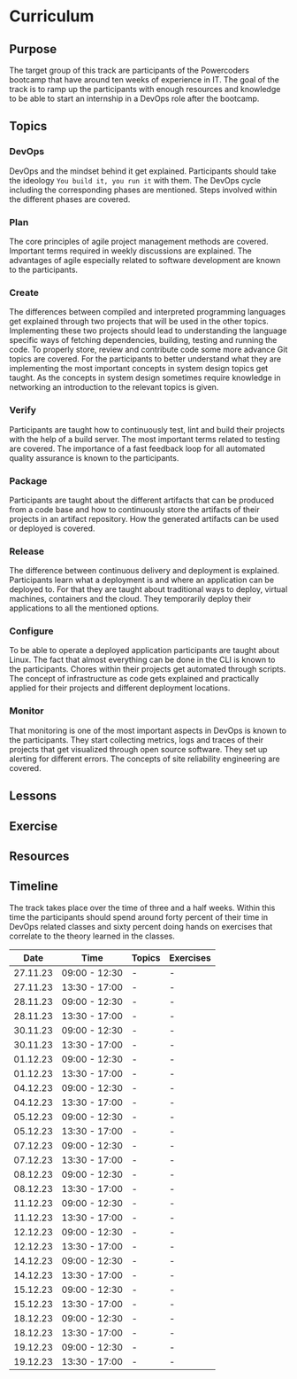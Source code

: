 # Curriculum

## Purpose

The target group of this track are participants of the Powercoders bootcamp that
have around ten weeks of experience in IT. The goal of the track is to ramp up
the participants with enough resources and knowledge to be able to start an
internship in a DevOps role after the bootcamp.

## Topics

### DevOps


DevOps and the mindset behind it get explained. Participants should take the
ideology `You build it, you run it` with them. The DevOps cycle including the
corresponding phases are mentioned. Steps involved within the different phases
are covered.

### Plan

The core principles of agile project management methods are covered. Important
terms required in weekly discussions are explained. The advantages of agile
especially related to software development are known to the participants.

### Create

The differences between compiled and interpreted programming languages get
explained through two projects that will be used in the other topics.
Implementing these two projects should lead to understanding the language
specific ways of fetching dependencies, building, testing and running the code.
To properly store, review and contribute code some more advance Git topics are
covered. For the participants to better understand what they are implementing
the most important concepts in system design topics get taught. As the concepts
in system design sometimes require knowledge in networking an introduction to
the relevant topics is given.

### Verify

Participants are taught how to continuously test, lint and build their
projects with the help of a build server. The most important terms related
to testing are covered. The importance of a fast feedback loop for all automated
quality assurance is known to the participants.

### Package

Participants are taught about the different artifacts that can be produced from
a code base and how to continuously store the artifacts of their projects in an
artifact repository. How the generated artifacts can be used or deployed is
covered.

### Release

The difference between continuous delivery and deployment is explained.
Participants learn what a deployment is and where an application can be deployed
to. For that they are taught about traditional ways to deploy, virtual machines,
containers and the cloud. They temporarily deploy their applications to all the
mentioned options.

### Configure

To be able to operate a deployed application participants are taught about
Linux. The fact that almost everything can be done in the CLI is known to the
participants. Chores within their projects get automated through scripts. The
concept of infrastructure as code gets explained and practically applied for
their projects and different deployment locations.

### Monitor

That monitoring is one of the most important aspects in DevOps is known to
the participants. They start collecting metrics, logs and traces of their
projects that get visualized through open source software. They set up alerting
for different errors. The concepts of site reliability engineering are covered.

## Lessons

## Exercise

## Resources

## Timeline

The track takes place over the time of three and a half weeks. Within this time
the participants should spend around forty percent of their time in DevOps
related classes and sixty percent doing hands on exercises that correlate to the
theory learned in the classes.

| Date | Time | Topics | Exercises | 
| --- | --- | --- | --- |
| 27.11.23 | 09:00 - 12:30 | - | - |
| 27.11.23 | 13:30 - 17:00 | - | - |
| 28.11.23 | 09:00 - 12:30 | - | - |
| 28.11.23 | 13:30 - 17:00 | - | - |
| 30.11.23 | 09:00 - 12:30 | - | - |
| 30.11.23 | 13:30 - 17:00 | - | - |
| 01.12.23 | 09:00 - 12:30 | - | - |
| 01.12.23 | 13:30 - 17:00 | - | - |
| 04.12.23 | 09:00 - 12:30 | - | - |
| 04.12.23 | 13:30 - 17:00 | - | - |
| 05.12.23 | 09:00 - 12:30 | - | - |
| 05.12.23 | 13:30 - 17:00 | - | - |
| 07.12.23 | 09:00 - 12:30 | - | - |
| 07.12.23 | 13:30 - 17:00 | - | - |
| 08.12.23 | 09:00 - 12:30 | - | - |
| 08.12.23 | 13:30 - 17:00 | - | - |
| 11.12.23 | 09:00 - 12:30 | - | - |
| 11.12.23 | 13:30 - 17:00 | - | - |
| 12.12.23 | 09:00 - 12:30 | - | - |
| 12.12.23 | 13:30 - 17:00 | - | - |
| 14.12.23 | 09:00 - 12:30 | - | - |
| 14.12.23 | 13:30 - 17:00 | - | - |
| 15.12.23 | 09:00 - 12:30 | - | - |
| 15.12.23 | 13:30 - 17:00 | - | - |
| 18.12.23 | 09:00 - 12:30 | - | - |
| 18.12.23 | 13:30 - 17:00 | - | - |
| 19.12.23 | 09:00 - 12:30 | - | - |
| 19.12.23 | 13:30 - 17:00 | - | - |
